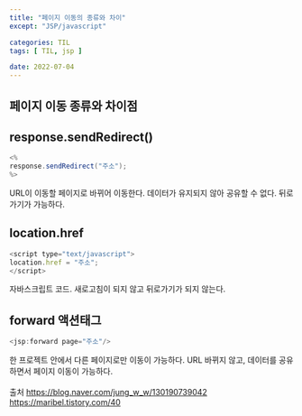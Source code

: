 ```yaml
---
title: "페이지 이동의 종류와 차이"
except: "JSP/javascript"

categories: TIL
tags: [ TIL, jsp ]

date: 2022-07-04
---
```



## 페이지 이동 종류와 차이점
## response.sendRedirect()
```java
<%
response.sendRedirect("주소");
%>
```
URL이 이동할 페이지로 바뀌어 이동한다. 데이터가 유지되지 않아 공유할 수 없다. 뒤로가기가 가능하다.

## location.href
```javascript
<script type="text/javascript">
location.href = "주소";
</script>
```
자바스크립트 코드. 새로고침이 되지 않고 뒤로가기가 되지 않는다.

## forward 액션태그
```java
<jsp:forward page="주소"/>
```
한 프로젝트 안에서 다른 페이지로만 이동이 가능하다. URL 바뀌지 않고, 데이터를 공유하면서 페이지 이동이 가능하다.
<br>
<br>
출처 <https://blog.naver.com/jung_w_w/130190739042><br>
<https://maribel.tistory.com/40>

<br>
<br>
